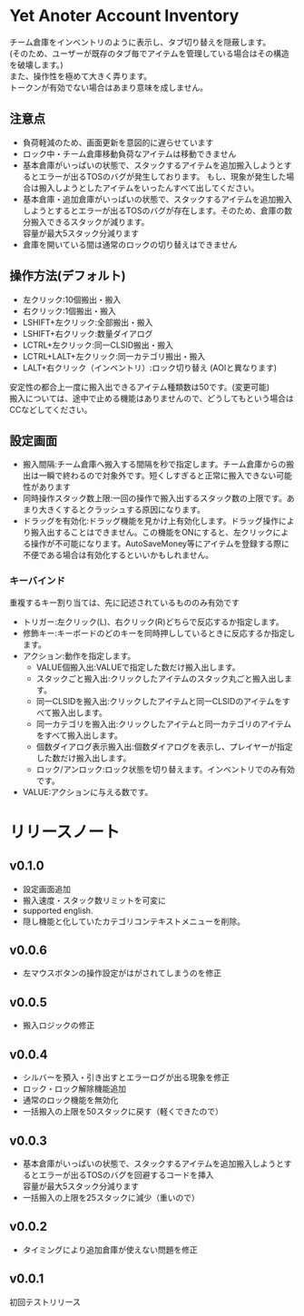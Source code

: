 # Yet Anoter Account Inventory
チーム倉庫をインベントリのように表示し、タブ切り替えを隠蔽します。  
(そのため、ユーザーが既存のタブ毎でアイテムを管理している場合はその構造を破壊します。)  
また、操作性を極めて大きく弄ります。  
トークンが有効でない場合はあまり意味を成しません。 

## 注意点
* 負荷軽減のため、画面更新を意図的に遅らせています
* ロック中・チーム倉庫移動負荷なアイテムは移動できません
* 基本倉庫がいっぱいの状態で、スタックするアイテムを追加搬入しようとするとエラーが出るTOSのバグが発生しております。
もし、現象が発生した場合は搬入しようとしたアイテムをいったんすべて出してください。
* 基本倉庫・追加倉庫がいっぱいの状態で、スタックするアイテムを追加搬入しようとするとエラーが出るTOSのバグが存在します。そのため、倉庫の数分搬入できるスタックが減ります。  
  容量が最大5スタック分減ります
* 倉庫を開いている間は通常のロックの切り替えはできません

## 操作方法(デフォルト)
* 左クリック:10個搬出・搬入  
* 右クリック:1個搬出・搬入  
* LSHIFT+左クリック:全部搬出・搬入  
* LSHIFT+右クリック:数量ダイアログ  
* LCTRL+左クリック:同一CLSID搬出・搬入  
* LCTRL+LALT+左クリック:同一カテゴリ搬出・搬入  
* LALT+右クリック（インベントリ）:ロック切り替え  (AOIと異なります)

安定性の都合上一度に搬入出できるアイテム種類数は50です。(変更可能)     
搬入については、途中で止める機能はありませんので、どうしてもという場合はCCなどしてください。   

## 設定画面

- 搬入間隔:チーム倉庫へ搬入する間隔を秒で指定します。チーム倉庫からの搬出は一瞬で終わるので対象外です。短くしすぎると正常に搬入できない可能性があります
- 同時操作スタック数上限:一回の操作で搬入出するスタック数の上限です。あまり大きくするとクラッシュする原因になります。
- ドラッグを有効化:ドラッグ機能を見かけ上有効化します。ドラッグ操作により搬入出することはできません。この機能をONにすると、左クリックによる操作が不可能になります。AutoSaveMoney等にアイテムを登録する際に不便である場合は有効化するといいかもしれません。

### キーバインド
重複するキー割り当ては、先に記述されているもののみ有効です
- トリガー:左クリック(L)、右クリック(R)どちらで反応するか指定します。
- 修飾キー:キーボードのどのキーを同時押ししているときに反応するか指定します。
- アクション:動作を指定します。
  - VALUE個搬入出:VALUEで指定した数だけ搬入出します。
  - スタックごと搬入出:クリックしたアイテムのスタック丸ごと搬入出します。
  - 同一CLSIDを搬入出:クリックしたアイテムと同一CLSIDのアイテムをすべて搬入出します。
  - 同一カテゴリを搬入出:クリックしたアイテムと同一カテゴリのアイテムをすべて搬入出します。
  - 個数ダイアログ表示搬入出:個数ダイアログを表示し、プレイヤーが指定した数だけ搬入出します。
  - ロック/アンロック:ロック状態を切り替えます。インベントリでのみ有効です。
- VALUE:アクションに与える数です。

# リリースノート
## v0.1.0

* 設定画面追加
* 搬入速度・スタック数リミットを可変に
* supported english.
* 隠し機能と化していたカテゴリコンテキストメニューを削除。

## v0.0.6
* 左マウスボタンの操作設定がはがされてしまうのを修正
## v0.0.5
* 搬入ロジックの修正
## v0.0.4
* シルバーを預入・引き出すとエラーログが出る現象を修正
* ロック・ロック解除機能追加
* 通常のロック機能を無効化
* 一括搬入の上限を50スタックに戻す（軽くできたので）
## v0.0.3
* 基本倉庫がいっぱいの状態で、スタックするアイテムを追加搬入しようとするとエラーが出るTOSのバグを回避するコードを挿入  
  容量が最大5スタック分減ります
* 一括搬入の上限を25スタックに減少（重いので）
## v0.0.2
* タイミングにより追加倉庫が使えない問題を修正
## v0.0.1
初回テストリリース